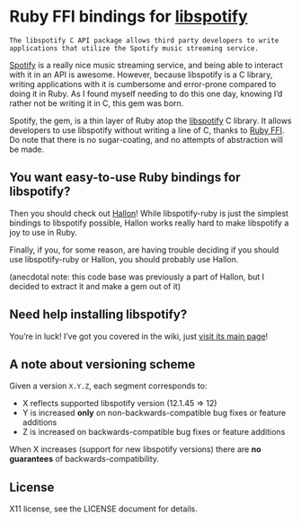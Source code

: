 Ruby FFI bindings for [libspotify][]
====================================

    The libspotify C API package allows third party developers to write
    applications that utilize the Spotify music streaming service.

[Spotify][] is a really nice music streaming service, and being able to interact with it in an API is awesome. However, because libspotify is a C library, writing applications with it is cumbersome and error-prone compared to doing it in Ruby. As I found myself needing to do this one day, knowing I’d rather not be writing it in C, this gem was born.

Spotify, the gem, is a thin layer of Ruby atop the [libspotify][] C library. It allows developers to use libspotify without writing a line of C, thanks to [Ruby FFI](https://rubygems.org/gems/ffi). Do note that there is no sugar-coating, and no attempts of abstraction will be made.

You want easy-to-use Ruby bindings for libspotify?
--------------------------------------------------
Then you should check out [Hallon][]! While libspotify-ruby is just the simplest bindings to libspotify possible, Hallon works really hard to make libspotify a joy to use in Ruby.

Finally, if you, for some reason, are having trouble deciding if you should use libspotify-ruby or Hallon, you should probably use Hallon.

(anecdotal note: this code base was previously a part of Hallon, but I decided to extract it and make a gem out of it)

[libspotify]: http://developer.spotify.com/en/libspotify/overview/
[Spotify]: https://www.spotify.com/
[Hallon]: https://github.com/Burgestrand/Hallon

Need help installing libspotify?
--------------------------------
You’re in luck! I’ve got you covered in the wiki, just [visit its main page](https://github.com/Burgestrand/libspotify-ruby/wiki)!

A note about versioning scheme
------------------------------
Given a version `X.Y.Z`, each segment corresponds to:

- X reflects supported libspotify version (12.1.45 => 12)
- Y is increased **only** on non-backwards-compatible bug fixes or feature additions
- Z is increased on backwards-compatible bug fixes or feature additions

When X increases (support for new libspotify versions) there are **no guarantees** of backwards-compatibility.

License
-------
X11 license, see the LICENSE document for details.
